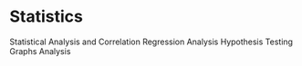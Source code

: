 # Statistics
Statistical Analysis and Correlation
Regression Analysis
Hypothesis Testing
Graphs Analysis
